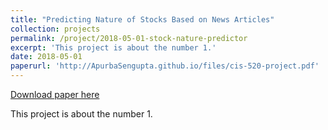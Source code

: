 ```yaml
---
title: "Predicting Nature of Stocks Based on News Articles"
collection: projects
permalink: /project/2018-05-01-stock-nature-predictor
excerpt: 'This project is about the number 1.'
date: 2018-05-01
paperurl: 'http://ApurbaSengupta.github.io/files/cis-520-project.pdf'
---
```


<a href='http://ApurbaSengupta.github.io/files/cis-520-project.pdf'>Download paper here</a>

This project is about the number 1.
